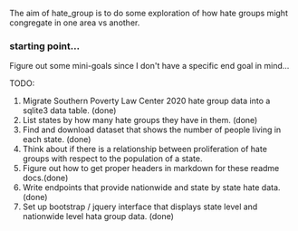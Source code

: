 The aim of hate_group is to do some exploration of how hate groups might congregate in one area vs another.

### starting point...
Figure out some mini-goals since I don't have a specific end goal in mind...

TODO:
1. Migrate Southern Poverty Law Center 2020 hate group data into a sqlite3 data table. (done)
2. List states by how many hate groups they have in them. (done)
3. Find and download dataset that shows the number of people living in each state. (done)
4. Think about if there is a relationship between proliferation of hate groups with respect to the population of a state.
5. Figure out how to get proper headers in markdown for these readme docs.(done)
6. Write endpoints that provide nationwide and state by state hate data. (done)
7. Set up bootstrap / jquery interface that displays state level and nationwide level hata group data. (done)

